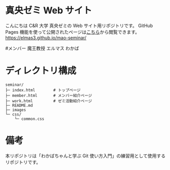 # 真央ゼミ Web サイト

こんにちは
C&R 大学 真央ゼミの Web サイト用リポジトリです。
GitHub Pages 機能を使って公開されたページは[こちら](https://elmas3.github.io/mao-seminar/)から閲覧できます。
https://elmas3.github.io/mao-seminar/

#メンバー
魔王教授
エルマス
わかば

# ディレクトリ構成

```
seminar/
├─ index.html        # トップページ
├─ member.html       # メンバー紹介ページ
├─ work.html         # ゼミ活動紹介ページ
├─ README.md
├─ images
└─ css/
    └─ common.css
```

# 備考

本リポジトリは「わかばちゃんと学ぶ Git 使い方入門」の練習用として使用するリポジトリです。

